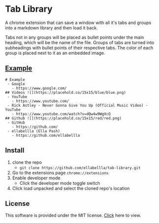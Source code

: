 # Tab Library

A chrome extension that can save a window with all it's tabs and groups into a markdown library and then load it back. 

Tabs not in any groups will be placed as bullet points under the main heading, which will be the name of the file. Groups of tabs are turned into subheadings with bullet points of their respective tabs. The color of each group is placed next to it as an embedded image.


## [Example](example.md)
```
# Example
 - Google
   - https://www.google.com/
## Videos ![](https://placehold.co/15x15/blue/blue.png)
 - YouTube
   - https://www.youtube.com/
 - Rick Astley - Never Gonna Give You Up (Official Music Video) - YouTube
   - https://www.youtube.com/watch?v=dQw4w9WgXcQ
## Github ![](https://placehold.co/15x15/red/red.png)
 - GitHub
   - https://github.com/
 - ellabellla (Ella Pash)
   - https://github.com/ellabellla
```

## Install
1. clone the repo
   - ```git clone https://github.com/ellabellla/tab-library.git``` 
2. Go to the extensions page ```chrome://extensions```
3. Enable developer mode
   -  Click the developer mode toggle switch
4. Click load unpacked and select the cloned repo's location 

## License
This software is provided under the MIT license. [Click](LICENSE) here to view.